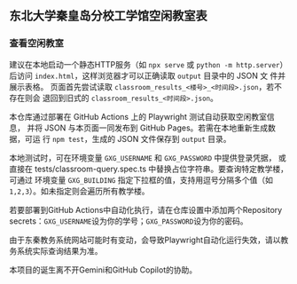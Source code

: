## 东北大学秦皇岛分校工学馆空闲教室表

### 查看空闲教室

建议在本地启动一个静态HTTP服务（如 `npx serve` 或 `python -m http.server`）
后访问 `index.html`，这样浏览器才可以正确读取 `output` 目录中的 JSON 文
件并展示表格。
页面首先尝试读取 `classroom_results_<楼号>_<时间段>.json`，若不存在则会
退回到旧式的 `classroom_results_<时间段>.json`。

本仓库通过部署在 GitHub Actions 上的 Playwright 测试自动获取空闲教室信息，
并将 JSON 与本页面一同发布到 GitHub Pages。若需在本地重新生成数据，可运
行 `npm test`，生成的 JSON 文件保存到 `output` 目录。



本地测试时，可在环境变量 `GXG_USERNAME` 和 `GXG_PASSWORD` 中提供登录凭据，
或直接在 tests/classroom-query.spec.ts 中替换占位字符串。要查询特定教学楼，可通过
环境变量 `GXG_BUILDING` 指定下拉框的值，支持用逗号分隔多个值（如 `1,2,3`）。如未指定则会遍历所有教学楼。


若要部署到GitHub Actions中自动化执行，请在仓库设置中添加两个Repository secrets：`GXG_USERNAME`设为你的学号；`GXG_PASSWORD`设为你的密码。

由于东秦教务系统网站可能时有变动，会导致Playwright自动化运行失效，请以教务系统实际查询结果为准。

本项目的诞生离不开Gemini和GitHub Copilot的协助。
